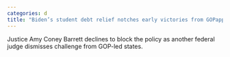 ```yaml
---
categories: d
title: "Biden’s student debt relief notches early victories from GOPappointed judges"
---
```

Justice Amy Coney Barrett declines to block the policy as another federal judge dismisses challenge from GOP-led states.